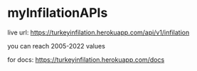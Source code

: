 # myInfilationAPIs
live url:  https://turkeyinfilation.herokuapp.com/api/v1/infilation

you can reach 2005-2022 values

for docs:   https://turkeyinfilation.herokuapp.com/docs

